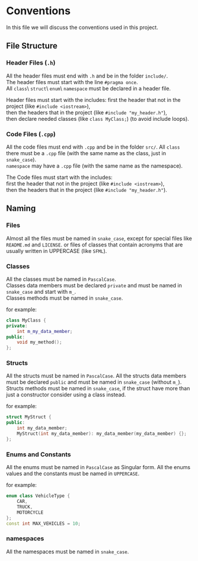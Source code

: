 # Conventions #

In this file we will discuss the conventions used in this project.

## File Structure ##

### Header Files (`.h`) ###
All the header files must end with `.h` and be in the folder `include/`.  
The header files must start with the line `#pragma once`.  
All `class`\ `struct`\ `enum`\ `namespace` must be declared in a header file.

Header files must start with the includes:
first the header that not in the project (like `#include <iostream>`),    
then the headers that in the project (like `#include "my_header.h"`),  
then declare needed classes (like `class MyClass;`) (to avoid include loops).


### Code Files (`.cpp`) ###
All the code files must end with `.cpp` and be in the folder `src/`.
All `class` there must be a `.cpp` file (with the same name as the class, just
in `snake_case`).  
`namespace` may have a `.cpp` file (with the same name as the namespace).

The Code files must start with the includes:  
first the header that not in the project (like `#include <iostream>`),  
then the headers that in the project (like `#include "my_header.h"`).  

## Naming ##

### Files ###
Almost all the files must be named in `snake_case`, except for special files 
like `README.md` and `LICENSE`. or files of classes that contain acronyms that
are usually written in UPPERCASE (like `SFML`).

### Classes ###
All the classes must be named in `PascalCase`.  
Classes data members must be declared `private` and must be named in 
`snake_case` and start with `m_`.  
Classes methods must be named in `snake_case`.
 
for example:
```cpp
class MyClass {
private:
    int m_my_data_member;
public:
    void my_method();
};
```

### Structs ###
All the structs must be named in `PascalCase`.
All the structs data members must be declared `public` and must be named in
`snake_case` (without `m_`).  
Structs methods must be named in `snake_case`, if the struct have more than 
just a constructor consider using a class instead.

for example:
```cpp
struct MyStruct {
public:
    int my_data_member;
    MyStruct(int my_data_member): my_data_member(my_data_member) {};
};
```

### Enums and Constants ###
All the enums must be named in `PascalCase` as Singular form.
All the enums values and the constants must be named in `UPPERCASE`.

for example:
```cpp
enum class VehicleType {
    CAR,
    TRUCK,
    MOTORCYCLE
};
const int MAX_VEHICLES = 10;
```

### namespaces ###
All the namespaces must be named in `snake_case`.